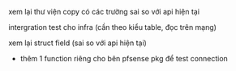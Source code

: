 xem lại thư viện copy có các trường sai so với api hiện tại

intergration test cho infra (cần theo kiểu table, đọc trên mạng)
 
xem lại struct field (sai so với api hiện tại)


- thêm 1 function riêng cho bên pfsense pkg để test connection